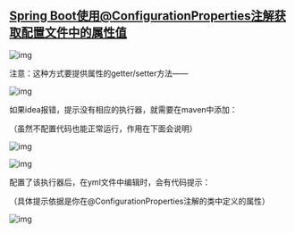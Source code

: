 ## [Spring Boot使用@ConfigurationProperties注解获取配置文件中的属性值](https://www.cnblogs.com/niwotaxuexiba/p/10849482.html)

![img](https://img2018.cnblogs.com/blog/1304881/201905/1304881-20190511180450340-99615761.png)

注意：这种方式要提供属性的getter/setter方法——

![img](https://img2018.cnblogs.com/blog/1304881/201905/1304881-20190511180552596-519344317.png)

如果idea报错，提示没有相应的执行器，就需要在maven中添加：

（虽然不配置代码也能正常运行，作用在下面会说明）

![img](https://img2018.cnblogs.com/blog/1304881/201905/1304881-20190511180930590-495865600.png)

![img](https://img2018.cnblogs.com/blog/1304881/201905/1304881-20190511181023248-854634830.png)

 配置了该执行器后，在yml文件中编辑时，会有代码提示：

（具体提示依据是你在@ConfigurationProperties注解的类中定义的属性）

![img](https://img2018.cnblogs.com/blog/1304881/201905/1304881-20190511181259565-417660067.png)
